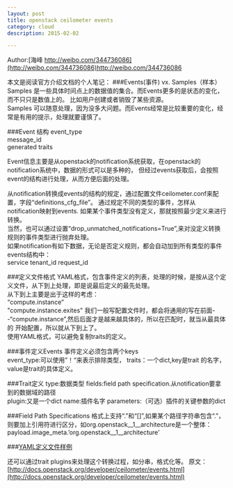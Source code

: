 ```yaml
---
layout: post
title: openstack ceilometer events
category: cloud
description: 2015-02-02

---
```


Author:[海峰 http://weibo.com/344736086](http://weibo.com/344736086)http://weibo.com/344736086

本文是阅读官方介绍文档的个人笔记：
###Events(事件) vx. Samples（样本）
Samples 是一些具体时间点上的数据值的集合。而Events更多的是状态的变化，而不只只是数值上的。
比如用户创建或者销毁了某些资源。    
Samples 可以随意处理，因为没多大问题。而Events经常是比较重要的变化，经常是有用的提示，处理就要谨慎了。  

###Event 结构
event_type    
message_id  
generated 
traits  

Event信息主要是从openstack的notification系统获取，在openstack的notification系统中，数据的形式可以是多种的， 
但经过events获取后，会按照event的结构进行处理，从而方便后面的处理。 

从notification转换成events的结构的规定，通过配置文件ceilometer.conf来配置，字段“definitions_cfg_file”。 
通过规定不同的类型的事件，怎样从notification映射到events. 
如果某个事件类型没有定义，那就按照最少定义来进行转换。  
当然，也可以通过设置“drop_unmatched_notifications=True”,来对没定义转换规则的事件类型进行抛弃处理。  
如果notification有如下数据，无论是否定义规则，都会自动加到所有类型的事件events结构中：  
service 
tenant_id 
request_id  

###定义文件格式
YAML格式，包含事件定义的列表，处理的时候，是按从这个定义文件，从下到上处理，即是说最后定义的最先处理。  
从下到上主要是出于这样的考虑：  
  “compute.instance”  
  "compute.instance.exites" 
我们一般写配置文件时，都会将通用的写在前面--“compute.instance”,然后后面才是越来越具体的，所以在匹配时，就当从最具体的 
开始配置，所以就从下到上了。  
使用YAML格式，可以避免复制traits的定义。  

###事件定义Events
事件定义必须包含两个keys  
event_type:可以使用”！“来表示排除类型， 
traits：一个dict,key是trait 的名字，value是trait的具体定义。  

###Trait定义
type:数据类型 
fields:field path specification.从notification要拿到的数据域的路径  
plugin:又是一个dict 
  name:插件名字 
  parameters:（可选）插件的关键参数的dict 
  
###Field Path Specifications
格式上支持“.”和“[]”,如果某个路径字符串包含“.”，则要加上引用符进行区分，如org.openstack__1__architecture是一个整体： 
  payload.image_meta.’org.openstack__1__architecture’ 
  
###[YAML定义文件样例](http://docs.openstack.org/developer/ceilometer/events.html#example-definitions-file)


还可以通过trait plugins来处理这个转换过程，如分串，格式化等。
原文：[http://docs.openstack.org/developer/ceilometer/events.html](http://docs.openstack.org/developer/ceilometer/events.html)

